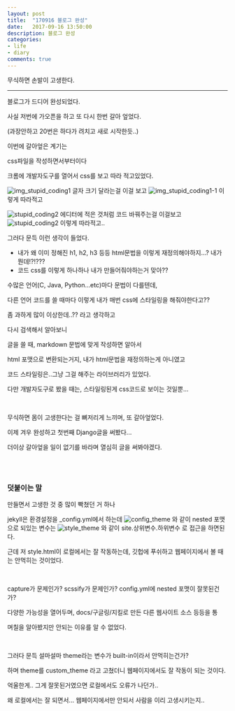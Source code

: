 ```yaml
---
layout: post
title:  "170916 블로그 완성"
date:   2017-09-16 13:50:00
description: 블로그 완성
categories:
- life
- diary
comments: true
---
```


무식하면 손발이 고생한다.

---

블로그가 드디어 완성되었다.

사실 저번에 가오픈을 하고 또 다시 한번 갈아 엎었다.

(과장안하고 20번은 하다가 려치고 새로 시작한듯..)

이번에 갈아엎은 계기는

css파일을 작성하면서부터이다

크롬에 개발자도구를 열어서 css를 보고 따라 적고있었다.

![img_stupid_coding1](http://drive.google.com/uc?export=view&id=1yUUo4mtWza5IKQ9gJCqQSAEI028o8irt)
글자 크기 달라는걸 이걸 보고
![img_stupid_coding1-1](http://drive.google.com/uc?export=view&id=1FnR5tO3_drUjMIzR91ujqPaKYM276lbr)
이렇게 따라적고

![stupid_coding2](http://drive.google.com/uc?export=view&id=1foR-K_NSOkqj8eVZinTIhq03nFASy6lG)
에디터에 적은 것처럼 코드 바꿔주는걸 이걸보고
![stupid_coding2](http://drive.google.com/uc?export=view&id=1SYRTVTrxjbrtZVxd2sd9BY_K9GpuM9Kh)
이렇게 따라적고..

그러다 문득 이런 생각이 들었다.

- 내가 왜 이미 정해진 h1, h2, h3 등등 html문법을 이렇게 재정의해야하지...? 내가 뭔데!?!???
- 코드 css를 이렇게 하나하나 내가 만들어줘야하는거 맞아??

수많은 언어(C, Java, Python...etc)마다 문법이 다를텐데,

다른 언어 코드를 쓸 때마다 이렇게 내가 매번 css에 스타일링을 해줘야한다고??

좀 과하게 많이 이상한데..?? 라고 생각하고

다시 검색해서 알아보니

글을 쓸 때, markdown 문법에 맞게 작성하면 알아서

html 포맷으로 변환되는거지, 내가 html문법을 재정의하는게 아니였고

코드 스타일링은..그냥 그걸 해주는 라이브러리가 있었다.

다만 개발자도구로 봤을 때는, 스타일링된게 css코드로 보이는 것일뿐...

<br>

무식하면 몸이 고생한다는 걸 뼈저리게 느끼며, 또 갈아엎었다.

이제 겨우 완성하고 첫번째 Django글을 써봤다...

더이상 갈아엎을 일이 없기를 바라며 열심히 글을 써봐야겠다.


<br><br>
### 덧붙이는 말
만들면서 고생한 것 중 많이 빡쳤던 거 하나

jekyll은 환경설정을 _config.yml에서 하는데
![config_theme](http://drive.google.com/uc?export=view&id=1QQzxtPzzitRU2u2YvIcWzC8qjd6HC24B)
와 같이 nested 포맷으로 되있는 변수는
![style_theme](http://drive.google.com/uc?export=view&id=1yLzHai2Ujy-VRCVoVCpX9PJ2gzYSgG56)
와 같이 site.상위변수.하위변수 로 접근을 하면된다.

근데 저 style.html이 로컬에서는 잘 작동하는데,
깃헙에 푸쉬하고 웹페이지에서 볼 때는 안먹히는 것이었다.

<br>

capture가 문제인가? scssify가 문제인가? config.yml에 nested 포맷이 잘못된건가?

다양한 가능성을 열어두며, docs/구글링/지킬로 만든 다른 웹사이트 소스 등등을 통

며칠을 알아봤지만 안되는 이유를 알 수 없었다.

<br>

그러다 문득 설마설마 theme라는 변수가 built-in이라서 안먹히는건가?

하며 theme를 custom_theme 라고 고쳤더니 웹페이지에서도 잘 작동이 되는 것이다.

억울한게.. 그게 잘못된거였으면 로컬에서도 오류가 나던가..

왜 로컬에서는 잘 되면서... 웹페이지에서만 안되서 사람을 이리 고생시키는지..


